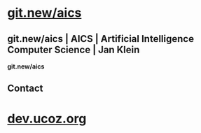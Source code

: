 # [git.new/aics](https://git.new/aics)
## git.new/aics | AICS | Artificial Intelligence Computer Science | Jan Klein
**git.new/aics**
## Contact
# [dev.ucoz.org](https://dev.ucoz.org)
